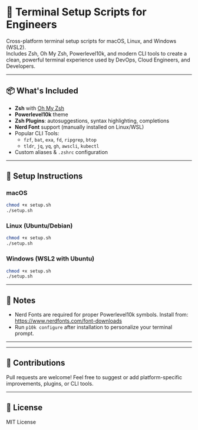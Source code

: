 
# 🧰 Terminal Setup Scripts for Engineers

Cross-platform terminal setup scripts for macOS, Linux, and Windows (WSL2).  
Includes Zsh, Oh My Zsh, Powerlevel10k, and modern CLI tools to create a clean, powerful terminal experience used by DevOps, Cloud Engineers, and Developers.

---

## 📦 What's Included
- **Zsh** with [Oh My Zsh](https://ohmyz.sh/)
- **Powerlevel10k** theme
- **Zsh Plugins**: autosuggestions, syntax highlighting, completions
- **Nerd Font** support (manually installed on Linux/WSL)
- Popular CLI Tools:
  - `fzf`, `bat`, `exa`, `fd`, `ripgrep`, `btop`
  - `tldr`, `jq`, `yq`, `gh`, `awscli`, `kubectl`
- Custom aliases & `.zshrc` configuration

---

## 🚀 Setup Instructions

### macOS
```bash
chmod +x setup.sh
./setup.sh
```

### Linux (Ubuntu/Debian)
```bash
chmod +x setup.sh
./setup.sh
```

### Windows (WSL2 with Ubuntu)
```bash
chmod +x setup.sh
./setup.sh
```

---

## 📝 Notes
- Nerd Fonts are required for proper Powerlevel10k symbols. Install from: https://www.nerdfonts.com/font-downloads
- Run `p10k configure` after installation to personalize your terminal prompt.

---


---

## 🙌 Contributions
Pull requests are welcome! Feel free to suggest or add platform-specific improvements, plugins, or CLI tools.

---

## 🔗 License
MIT License
